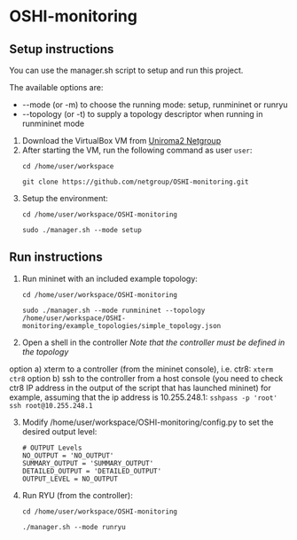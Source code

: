# OSHI-monitoring
## Setup instructions

You can use the manager.sh script to setup and run this project.

The available options are:
- --mode (or -m) to choose the running mode: setup, runmininet or runryu
- --topology (or -t) to supply a topology descriptor when running in runmininet mode

1. Download the VirtualBox VM from [Uniroma2 Netgroup](http://netgroup.uniroma2.it/twiki/bin/view/Oshi/WebHome#AnchorSoftDown)
2. After starting the VM, run the following command as user `user`:
    ```
    cd /home/user/workspace
    
    git clone https://github.com/netgroup/OSHI-monitoring.git
    ```
3. Setup the environment:
    ```
    cd /home/user/workspace/OSHI-monitoring
    
    sudo ./manager.sh --mode setup
    ```

## Run instructions

1. Run mininet with an included example topology:
    ```
    cd /home/user/workspace/OSHI-monitoring
    
    sudo ./manager.sh --mode runmininet --topology /home/user/workspace/OSHI-monitoring/example_topologies/simple_topology.json
    ```
2. Open a shell in the controller 
    *Note that the controller must be defined in the topology*
 
option a) xterm to a controller (from the mininet console), i.e. ctr8:
    ```
    xterm ctr8
    ```
option b) ssh to the controller from a host console (you need to check ctr8 IP address in the output of the script that has launched mininet) for example, assuming that the ip address is 10.255.248.1:
    ```
    sshpass -p 'root' ssh root@10.255.248.1
    ```

3. Modify /home/user/workspace/OSHI-monitoring/config.py to set the desired output level:
    ```
    # OUTPUT Levels
    NO_OUTPUT = 'NO_OUTPUT'
    SUMMARY_OUTPUT = 'SUMMARY_OUTPUT'
    DETAILED_OUTPUT = 'DETAILED_OUTPUT'
    OUTPUT_LEVEL = NO_OUTPUT
    ```

4. Run RYU (from the controller):
    ```
    cd /home/user/workspace/OSHI-monitoring
    
    ./manager.sh --mode runryu
    ```
